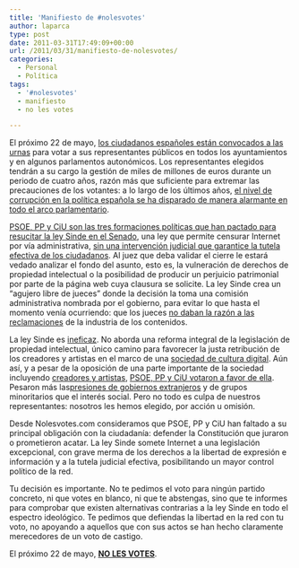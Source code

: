 ```yaml
---
title: 'Manifiesto de #nolesvotes'
author: laparca
type: post
date: 2011-03-31T17:49:09+00:00
url: /2011/03/31/manifiesto-de-nolesvotes/
categories:
  - Personal
  - Política
tags:
  - '#nolesvotes'
  - manifiesto
  - no les votes

---
```

El próximo 22 de mayo, <a rel="nofollow" href="http://es.wikipedia.org/wiki/Elecciones_municipales_espa%C3%B1olas_de_2011">los ciudadanos españoles están convocados a las urnas</a> para votar a sus representantes públicos en todos los ayuntamientos y en algunos parlamentos autonómicos. Los representantes elegidos tendrán a su cargo la gestión de miles de millones de euros durante un periodo de cuatro años, razón más que suficiente para extremar las precauciones de los votantes: a lo largo de los últimos años, <a rel="nofollow" href="http://wiki.nolesvotes.org/wiki/Corrupt%C3%B3dromo">el nivel de corrupción en la política española se ha disparado de manera alarmante en todo el arco parlamentario</a>.

<a rel="nofollow" href="http://www.elmundo.es/elmundo/2011/01/24/navegante/1295895670.html">PSOE, PP y CiU son las tres formaciones políticas que han pactado para resucitar la ley Sinde en el Senado</a>, una ley que permite censurar Internet por vía administrativa, <a rel="nofollow" href="http://www.filmica.com/david_bravo/archivos/010529.html">sin una intervención judicial que garantice la tutela efectiva de los ciudadanos</a>. Al juez que deba validar el cierre le estará vedado analizar el fondo del asunto, esto es, la vulneración de derechos de propiedad intelectual o la posibilidad de producir un perjuicio patrimonial por parte de la página web cuya clausura se solicite. La ley Sinde crea un “agujero libre de jueces” donde la decisión la toma una comisión administrativa nombrada por el gobierno, para evitar lo que hasta el momento venía ocurriendo: que los jueces <a rel="nofollow" href="http://derecho-internet.org/svn/procedimientos-libres/defensa-webs-enlaces/resoluciones/formato-txt/">no daban la razón a las reclamaciones</a> de la industria de los contenidos.

La ley Sinde es <a rel="nofollow" href="http://andresdelaoliva.blogspot.com/2011/01/la-reaparicion-de-la-ley-sinde-una.html">ineficaz</a>. No aborda una reforma integral de la legislación de propiedad intelectual, único camino para favorecer la justa retribución de los creadores y artistas en el marco de una <a rel="nofollow" href="http://www.youtube.com/watch?v=Z2PmCEPE5iI">sociedad de cultura digital</a>. Aún así, y a pesar de la oposición de una parte importante de la sociedad incluyendo <a rel="nofollow" href="http://www.youtube.com/watch?v=HjAg4pWxW0A">creadores y artistas</a>, <a rel="nofollow" href="http://www.nacionred.com/legislacion-pi/el-senado-aprueba-la-ley-sinde-gracias-al-pacto-entre-pp-psoe-y-ciu">PSOE, PP y CiU votaron a favor de ella</a>. Pesaron más las<a rel="nofollow" href="http://www.20minutos.es/noticia/952812/0/wikileaks/obama/leysinde/">presiones de gobiernos extranjeros</a> y de grupos minoritarios que el interés social. Pero no todo es culpa de nuestros representantes: nosotros les hemos elegido, por acción u omisión.

Desde Nolesvotes.com consideramos que PSOE, PP y CiU han faltado a su principal obligación con la ciudadanía: defender la Constitución que juraron o prometieron acatar. La ley Sinde somete Internet a una legislación excepcional, con grave merma de los derechos a la libertad de expresión e información y a la tutela judicial efectiva, posibilitando un mayor control político de la red.

Tu decisión es importante. No te pedimos el voto para ningún partido concreto, ni que votes en blanco, ni que te abstengas, sino que te informes para comprobar que existen alternativas contrarias a la ley Sinde en todo el espectro ideológico. Te pedimos que defiendas la libertad en la red con tu voto, no apoyando a aquellos que con sus actos se han hecho claramente merecedores de un voto de castigo.

El próximo 22 de mayo, **<a title="NO LES VOTES" href="http://wiki.nolesvotes.org/wiki/Portada" target="_blank">NO LES VOTES</a>**.